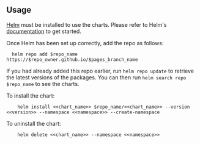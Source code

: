 ## Usage

[Helm](https://helm.sh) must be installed to use the charts.  Please refer to
Helm's [documentation](https://helm.sh/docs) to get started.

Once Helm has been set up correctly, add the repo as follows:

```
  helm repo add $repo_name https://$repo_owner.github.io/$pages_branch_name
```

If you had already added this repo earlier, run `helm repo update` to retrieve
the latest versions of the packages.  You can then run `helm search repo $repo_name` to see the charts.

To install the chart:

```
    helm install <<chart_name>> $repo_name/<<chart_name>> --version <<version>> --namespace <<namespace>> --create-namespace
```

To uninstall the chart:

```
    helm delete <<chart_name>> --namespace <<namespace>>
```
